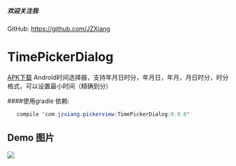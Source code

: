 ##### 欢迎关注我
GitHub: https://github.com/JZXiang
# TimePickerDialog

[APK下载](https://github.com/JZXiang/PickerView/raw/master/sample-debug.apk)
Android时间选择器，支持年月日时分，年月日，年月，月日时分，时分格式，可以设置最小时间（精确到分）

####使用gradle 依赖:
```java
   compile 'com.jzxiang.pickerview:TimePickerDialog:0.9.0'
```
## Demo 图片
![](https://github.com/JZXiang/PickerView/raw/master/preview/timepickerdialog_demo.gif)
